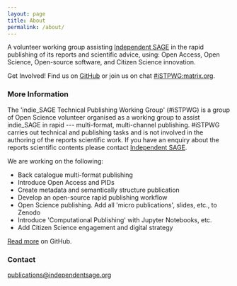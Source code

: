```yaml
---
layout: page
title: About
permalink: /about/
---
```


A volunteer working group assisting [Independent SAGE](https://www.independentsage.org/independent-sage/) in the rapid publishing of its reports and scientific advice, using: Open Access, Open Science, Open-source software, and Citizen Science innovation.

Get Involved! Find us on [GitHub](https://github.com/Independent-SAGE/Technical-Publishing-Working-Group) or join us on chat [#iSTPWG:matrix.org](https://matrix.to/#/!mAcobxVqDiVFbcVAUf:matrix.org?via=matrix.org).

### More Information

The 'indie_SAGE Technical Publishing Working Group' (#iSTPWG) is a group of Open Science volunteer organised as a working group to assist indie_SAGE in rapid --- multi-format, multi-channel publishing. #iSTPWG carries out technical and publishing tasks and is not involved in the authoring of the reports scientific work. If you have an enquiry about the reports scientific contents please contact [Independent SAGE](https://www.independentsage.org/contact-the-independent-sage/).

We are working on the following:

  - Back catalogue multi-format publishing
  - Introduce Open Access and PIDs
  - Create metadata and semantically structure publication
  - Develop an open-source rapid publishing workflow
  - Open Science publishing. Add all 'micro publications', slides, etc., to Zenodo
  - Introduce 'Computational Publishing' with Jupyter Notebooks, etc.
  - Add Citizen Science engagement and digital strategy

[Read more](https://github.com/Independent-SAGE/Technical-Publishing-Working-Group/blob/master/README.md) on GitHub.

### Contact

[publications@independentsage.org](mailto:publications@independentsage.org)
